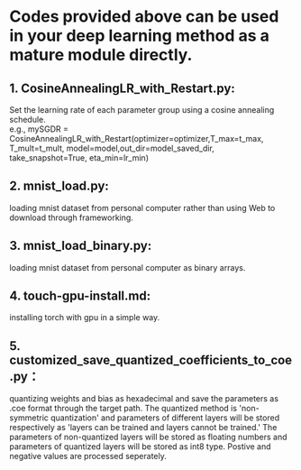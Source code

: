 # Codes provided above can be used in your deep learning method as a mature module directly.
## 1. CosineAnnealingLR_with_Restart.py: 
Set the learning rate of each parameter group using a cosine annealing schedule.  
e.g., mySGDR = CosineAnnealingLR_with_Restart(optimizer=optimizer,T_max=t_max, T_mult=t_mult, model=model,out_dir=model_saved_dir, take_snapshot=True, eta_min=lr_min)  
## 2. mnist_load.py: 
loading mnist dataset from personal computer rather than using Web to download through frameworking.  
## 3. mnist_load_binary.py: 
loading mnist dataset from personal computer as binary arrays.  
## 4. touch-gpu-install.md: 
installing torch with gpu in a simple way.  
## 5. customized_save_quantized_coefficients_to_coe.py： 
quantizing weights and bias as hexadecimal and save the parameters as .coe format through the target path. The quantized method is 'non-symmetric quantization' and parameters of different layers will be stored respectively as 'layers can be trained and layers cannot be trained.' The parameters of non-quantized layers will be stored as floating numbers and parameters of quantized layers will be stored as int8 type. Postive and negative values are processed seperately.  





